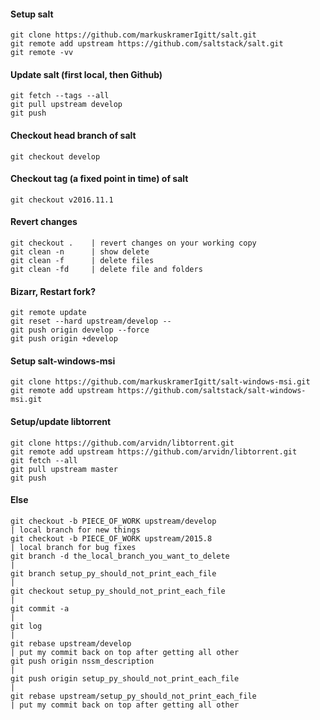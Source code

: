 

#### Setup salt 

    git clone https://github.com/markuskramerIgitt/salt.git
    git remote add upstream https://github.com/saltstack/salt.git
    git remote -vv


#### Update salt (first local, then Github)

    git fetch --tags --all
    git pull upstream develop
    git push

#### Checkout head branch of salt

    git checkout develop

#### Checkout tag (a fixed point in time) of salt

    git checkout v2016.11.1 


#### Revert changes

    git checkout .    | revert changes on your working copy
    git clean -n      | show delete
    git clean -f      | delete files
    git clean -fd     | delete file and folders

#### Bizarr, Restart fork?

    git remote update
    git reset --hard upstream/develop --
    git push origin develop --force
    git push origin +develop


#### Setup salt-windows-msi
    git clone https://github.com/markuskramerIgitt/salt-windows-msi.git
    git remote add upstream https://github.com/saltstack/salt-windows-msi.git


#### Setup/update libtorrent
    git clone https://github.com/arvidn/libtorrent.git
    git remote add upstream https://github.com/arvidn/libtorrent.git
    git fetch --all
    git pull upstream master
    git push


#### Else


    git checkout -b PIECE_OF_WORK upstream/develop                        | local branch for new things
    git checkout -b PIECE_OF_WORK upstream/2015.8                         | local branch for bug fixes
    git branch -d the_local_branch_you_want_to_delete                     |
    git branch setup_py_should_not_print_each_file                        |
    git checkout setup_py_should_not_print_each_file                      |
    git commit -a                                                         |
    git log                                                               |
    git rebase upstream/develop                                           | put my commit back on top after getting all other
    git push origin nssm_description                                      |
    git push origin setup_py_should_not_print_each_file                   |
    git rebase upstream/setup_py_should_not_print_each_file               | put my commit back on top after getting all other
